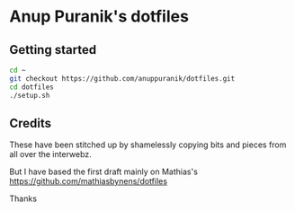 # Anup Puranik's dotfiles
## Getting started
```bash
cd ~
git checkout https://github.com/anuppuranik/dotfiles.git 
cd dotfiles
./setup.sh
```
## Credits
These have been stitched up by shamelessly copying bits and pieces from all over the interwebz.

But I have based the first draft mainly on Mathias's
https://github.com/mathiasbynens/dotfiles

Thanks

